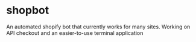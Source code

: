 # shopbot
An automated shopify bot that currently works for many sites.
Working on API checkout and an easier-to-use terminal application
